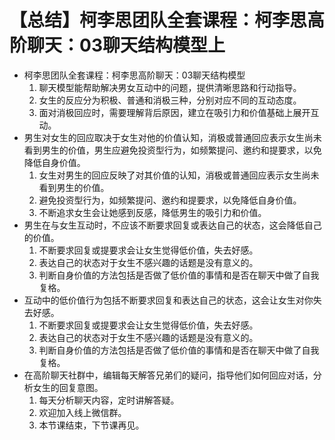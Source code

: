 # 【总结】柯李思团队全套课程：柯李思高阶聊天：03聊天结构模型上

-   柯李思团队全套课程：柯李思高阶聊天：03聊天结构模型
    1.  聊天模型能帮助解决男女互动中的问题，提供清晰思路和行动指导。
    2.  女生的反应分为积极、普通和消极三种，分别对应不同的互动态度。
    3.  面对消极回应时，需要理解背后原因，建立在吸引力和价值基础上展开互动。
-   男生对女生的回应取决于女生对他的价值认知，消极或普通回应表示女生尚未看到男生的价值，男生应避免投资型行为，如频繁提问、邀约和提要求，以免降低自身价值。
    1.  女生对男生的回应反映了对其价值的认知，消极或普通回应表示女生尚未看到男生的价值。
    2.  避免投资型行为，如频繁提问、邀约和提要求，以免降低自身价值。
    3.  不断追求女生会让她感到反感，降低男生的吸引力和价值。
-   男生在与女生互动时，不应该不断要求回复或表达自己的状态，这会降低自己的价值。
    1.  不断要求回复或提要求会让女生觉得低价值，失去好感。
    2.  表达自己的状态对于女生不感兴趣的话题是没有意义的。
    3.  判断自身价值的方法包括是否做了低价值的事情和是否在聊天中做了自我复格。
-   互动中的低价值行为包括不断要求回复和表达自己的状态，这会让女生对你失去好感。
    1.  不断要求回复或提要求会让女生觉得低价值，失去好感。
    2.  表达自己的状态对于女生不感兴趣的话题是没有意义的。
    3.  判断自身价值的方法包括是否做了低价值的事情和是否在聊天中做了自我复格。
-   在高阶聊天社群中，编辑每天解答兄弟们的疑问，指导他们如何回应对话，分析女生的回复意图。
    1.  每天分析聊天内容，定时讲解答疑。
    2.  欢迎加入线上微信群。
    3.  本节课结束，下节课再见。